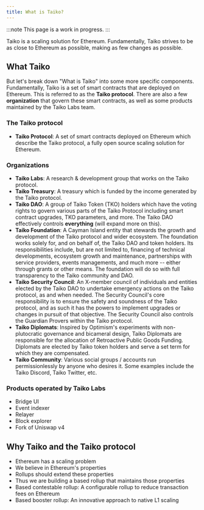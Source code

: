 ```yaml
---
title: What is Taiko?
---
```


:::note
This page is a work in progress.
:::

Taiko is a scaling solution for Ethereum. Fundamentally, Taiko strives to be as close to Ethereum as possible, making as few changes as possible.

## What Taiko

But let's break down "What is Taiko" into some more specific components. Fundamentally, Taiko is a set of smart contracts that are deployed on Ethereum. This is referred to as the **Taiko protocol**. There are also a few **organization** that govern these smart contracts, as well as some products maintained by the Taiko Labs team.

### The Taiko protocol

- **Taiko Protocol**: A set of smart contracts deployed on Ethereum which describe the Taiko protocol, a fully open source scaling solution for Ethereum.

### Organizations

- **Taiko Labs**: A research & development group that works on the Taiko protocol.
- **Taiko Treasury**: A treasury which is funded by the income generated by the Taiko protocol.
- **Taiko DAO**: A group of Taiko Token (TKO) holders which have the voting rights to govern various parts of the Taiko Protocol including smart contract upgrades, TKO parameters, and more. The Taiko DAO effectively controls **everything** (will expand more on this).
- **Taiko Foundation**: A Cayman Island entity that stewards the growth and development of the Taiko protocol and wider ecosystem. The foundation works solely for, and on behalf of, the Taiko DAO and token holders. Its responsibilities include, but are not limited to, financing of technical developments, ecosystem growth and maintenance, partnerships with service providers, events managements, and much more -- either through grants or other means. The foundation will do so with full transparency to the Taiko community and DAO.
- **Taiko Security Council**: An X-member council of individuals and entities elected by the Taiko DAO to undertake emergency actions on the Taiko protocol, as and when needed. The Security Council's core responsibility is to ensure the safety and soundness of the Taiko protocol, and as such it has the powers to implement upgrades or changes in pursuit of that objective. The Security Council also controls the Guardian Provers within the Taiko protocol.
- **Taiko Diplomats**: Inspired by Optimism's experiments with non-plutocratic governance and bicameral design, Taiko Diplomats are responsible for the allocation of Retroactive Public Goods Funding. Diplomats are elected by Taiko token holders and serve a set term for which they are compensated.
- **Taiko Community**: Various social groups / accounts run permissionlessly by anyone who desires it. Some examples include the Taiko Discord, Taiko Twitter, etc.

### Products operated by Taiko Labs

- Bridge UI
- Event indexer
- Relayer
- Block explorer
- Fork of Uniswap v4

## Why Taiko and the Taiko protocol

- Ethereum has a scaling problem
- We believe in Ethereum's properties
- Rollups should extend these properties
- Thus we are building a based rollup that maintains those properties
- Based contestable rollup: A configurable rollup to reduce transaction fees on Ethereum
- Based booster rollup: An innovative approach to native L1 scaling
